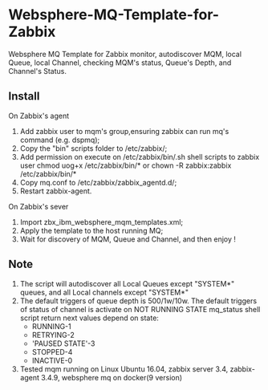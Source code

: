 # Websphere-MQ-Template-for-Zabbix
Websphere MQ Template for Zabbix monitor, autodiscover MQM, local Queue, local Channel, checking MQM's status, Queue's Depth, and Channel's Status.

## Install
On Zabbix's agent

1. Add zabbix user to mqm's group,ensuring zabbix can run mq's command (e.g. dspmq);
2. Copy the "bin" scripts folder to /etc/zabbix/;
3. Add permission on execute on /etc/zabbix/bin/.sh shell scripts to zabbix user
chmod uog+x /etc/zabbix/bin/*
or
chown -R zabbix:zabbix /etc/zabbix/bin/*
4. Copy mq.conf to /etc/zabbix/zabbix_agentd.d/;
5. Restart zabbix-agent.

On Zabbix's sever

1. Import zbx_ibm_websphere_mqm_templates.xml; 
2. Apply the template to the host running MQ;
3. Wait for discovery of MQM, Queue and Channel, and then enjoy !

## Note
1. The script will autodiscover all Local Queues except "SYSTEM*" queues, and all Local channels except "SYSTEM*"
2. The default triggers of queue depth is 500/1w/10w.
   The default triggers of status of channel is activate on NOT RUNNING STATE
   mq_status shell script return next values depend on state:
   - RUNNING-1
   - RETRYING-2
   - 'PAUSED STATE'-3
   - STOPPED-4
   - INACTIVE-0
3. Tested mqm running on Linux Ubuntu 16.04, zabbix server 3.4, zabbix-agent 3.4.9, websphere mq on docker(9 version)
